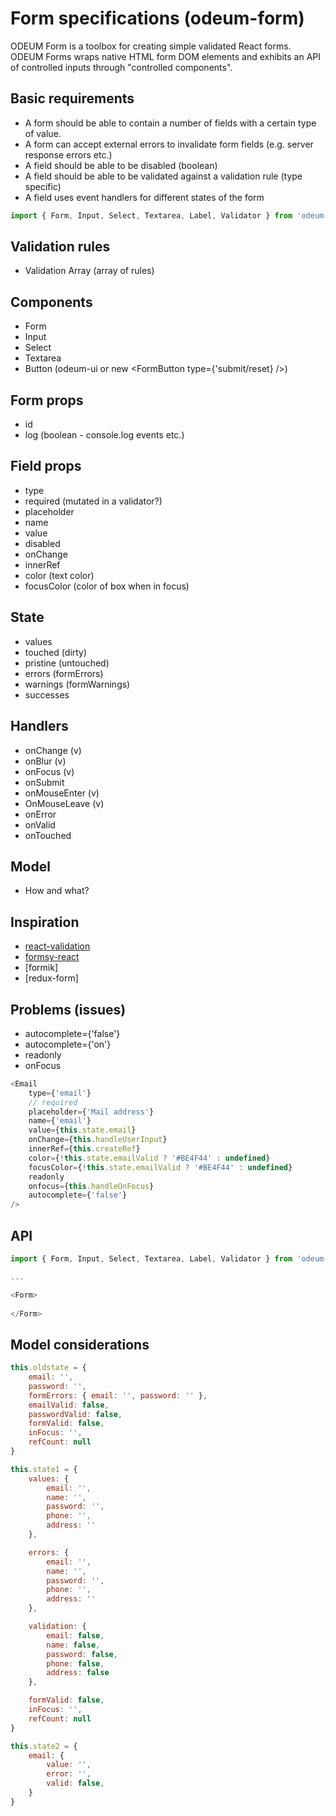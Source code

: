 # Form specifications (odeum-form)

ODEUM Form is a toolbox for creating simple validated React forms. ODEUM Forms wraps native HTML form DOM elements and exhibits an API of controlled inputs through "controlled components". 

## Basic requirements

- A form should be able to contain a number of fields with a certain type of value. 
- A form can accept external errors to invalidate form fields (e.g. server response errors etc.)
- A field should be able to be disabled (boolean) 
- A field should be able to be validated against a validation rule (type specific)
- A field uses event handlers for different states of the form


```js
import { Form, Input, Select, Textarea, Label, Validator } from 'odeum-form'
```

## Validation rules
- Validation Array (array of rules)

## Components
- Form
- Input
- Select
- Textarea
- Button (odeum-ui or new <FormButton type={'submit/reset} />)

## Form props
- id
- log (boolean - console.log events etc.)

## Field props
- type
- required (mutated in a validator?)
- placeholder
- name
- value
- disabled
- onChange
- innerRef
- color (text color)
- focusColor (color of box when in focus)

## State
- values
- touched (dirty)
- pristine (untouched)
- errors (formErrors)
- warnings (formWarnings)
- successes

## Handlers
- onChange (v)
- onBlur (v)
- onFocus (v)
- onSubmit
- onMouseEnter (v)
- OnMouseLeave (v)
- onError
- onValid
- onTouched

## Model
- How and what?

## Inspiration

- [react-validation](https://www.npmjs.com/package/react-validation)
- [formsy-react](https://www.npmjs.com/package/formsy-react)
- [formik]
- [redux-form]


## Problems (issues)

- autocomplete={'false'} 
- autocomplete={'on'} 
- readonly
- onFocus


```js
<Email 
	type={'email'} 
	// required 
	placeholder={'Mail address'} 
	name={'email'} 
	value={this.state.email}
	onChange={this.handleUserInput}
	innerRef={this.createRef}
	color={!this.state.emailValid ? '#BE4F44' : undefined}
	focusColor={!this.state.emailValid ? '#BE4F44' : undefined}
	readonly 
	onfocus={this.handleOnFocus}
	autocomplete={'false'}
/>		
```

## API
```js
import { Form, Input, Select, Textarea, Label, Validator } from 'odeum-form'

...

<Form>
	
</Form>

```

## Model considerations

```js
this.oldstate = {
	email: '',
	password: '',
	formErrors: { email: '', password: '' },
	emailValid: false,
	passwordValid: false,
	formValid: false,
	inFocus: '',
	refCount: null
}

this.state1 = {
	values: {
		email: '',
		name: '',
		password: '',
		phone: '',
		address: ''
	},

	errors: {
		email: '',
		name: '',
		password: '',
		phone: '',
		address: ''
	},

	validation: {
		email: false,
		name: false,
		password: false,
		phone: false,
		address: false
	},

	formValid: false,
	inFocus: '',
	refCount: null
}

this.state2 = {
	email: {
		value: '',
		error: '',
		valid: false,
	}
}

```
